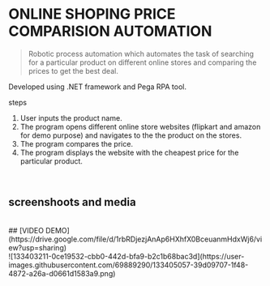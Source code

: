 # ONLINE SHOPING PRICE COMPARISION AUTOMATION

>Robotic process automation which automates the task of searching for a particular product on different online stores and comparing the prices to get the best deal.

Developed using .NET framework  and Pega RPA tool.

steps
1. User inputs the product name.
2. The program opens different online store websites (flipkart and amazon for demo purpose) and navigates to the the product on the stores.
3. The program compares the price.
4. The program displays the website with the cheapest price for the particular product.

<br>

## screenshoots and media

<br>
## [VIDEO DEMO](https://drive.google.com/file/d/1rbRDjezjAnAp6HXhfX0BceuanmHdxWj6/view?usp=sharing) 
<br>
![133403211-0ce19532-cbb0-442d-bfa9-b2c1b68bac3d](https://user-images.githubusercontent.com/69889290/133405057-39d09707-1f48-4872-a26a-d0661d1583a9.png)

<br>




